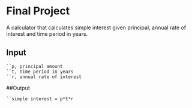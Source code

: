 # Final Project
A calculator that calculates simple interest given principal, annual rate of interest and time period in years.

## Input
```
``p, principal amount
``t, time period in years
``r, annual rate of interest
```

##Output
```
``simple interest = p*t*r
```
